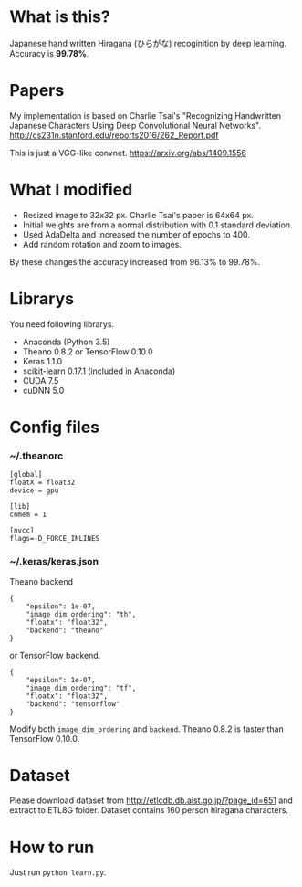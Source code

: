 # What is this?
Japanese hand written Hiragana (ひらがな) recoginition by deep learning. Accuracy is **99.78%**.

# Papers
My implementation is based on Charlie Tsai's "Recognizing Handwritten Japanese Characters Using Deep Convolutional Neural Networks".
http://cs231n.stanford.edu/reports2016/262_Report.pdf

This is just a VGG-like convnet.
https://arxiv.org/abs/1409.1556

# What I modified
- Resized image to 32x32 px. Charlie Tsai's paper is 64x64 px.
- Initial weights are from a normal distribution with 0.1 standard deviation.
- Used AdaDelta and increased the number of epochs to 400.
- Add random rotation and zoom to images.

By these changes the accuracy increased from 96.13% to 99.78%.

# Librarys
You need following librarys.
- Anaconda (Python 3.5)
- Theano 0.8.2 or TensorFlow 0.10.0
- Keras 1.1.0
- scikit-learn 0.17.1 (included in Anaconda)
- CUDA 7.5
- cuDNN 5.0

# Config files
### ~/.theanorc
```
[global]
floatX = float32
device = gpu

[lib]
cnmem = 1

[nvcc]
flags=-D_FORCE_INLINES
```

### ~/.keras/keras.json

Theano backend
```
{
    "epsilon": 1e-07,
    "image_dim_ordering": "th",
    "floatx": "float32",
    "backend": "theano"
}
```
or TensorFlow backend.
```
{
    "epsilon": 1e-07,
    "image_dim_ordering": "tf",
    "floatx": "float32",
    "backend": "tensorflow"
}
```
Modify both ```image_dim_ordering``` and ```backend```.
Theano 0.8.2 is faster than TensorFlow 0.10.0.

# Dataset
Please download dataset from http://etlcdb.db.aist.go.jp/?page_id=651 and extract to ETL8G folder.
Dataset contains 160 person hiragana characters.

# How to run
Just run ```python learn.py```.
